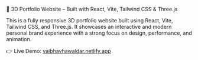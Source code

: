💼 3D Portfolio Website – Built with React, Vite, Tailwind CSS & Three.js

This is a fully responsive 3D portfolio website built using React, Vite, Tailwind CSS, and Three.js. It showcases an interactive and modern personal brand experience with a strong focus on design, performance, and animation.

👉 Live Demo: [vaibhavhawaldar.netlify.app](https://vaibhavhawaldar.netlify.app/)
